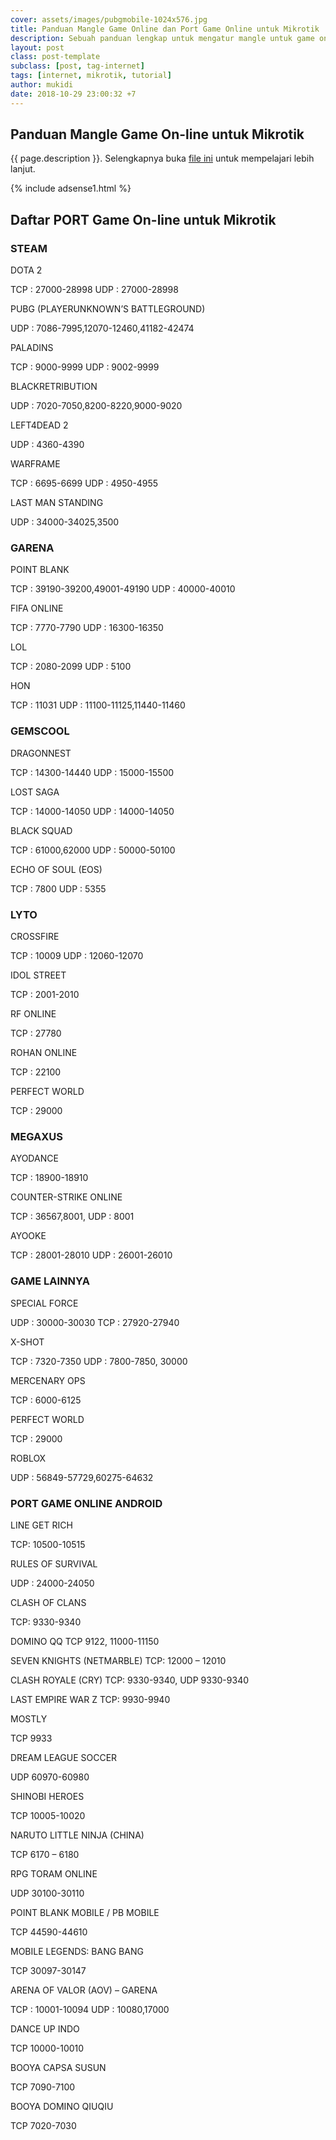 ```yaml
---
cover: assets/images/pubgmobile-1024x576.jpg
title: Panduan Mangle Game Online dan Port Game Online untuk Mikrotik
description: Sebuah panduan lengkap untuk mengatur mangle untuk game online pada perangkat mikrotik beserta daftar port yang dipakai oleh game online
layout: post
class: post-template
subclass: [post, tag-internet]
tags: [internet, mikrotik, tutorial]
author: mukidi
date: 2018-10-29 23:00:32 +7
---
```

## Panduan Mangle Game On-line untuk Mikrotik

{{ page.description }}. Selengkapnya buka [file ini](/assets/pdf/Panduan-Mangle-Game-Online-dan-Panduan-Mangle-Mikrotik.pdf) untuk mempelajari lebih lanjut.

{% include adsense1.html %}

## Daftar PORT Game On-line untuk Mikrotik

### STEAM

DOTA 2

TCP : 27000-28998
UDP : 27000-28998

PUBG (PLAYERUNKNOWN’S BATTLEGROUND)

UDP : 7086-7995,12070-12460,41182-42474

PALADINS

TCP : 9000-9999
UDP : 9002-9999

BLACKRETRIBUTION

UDP : 7020-7050,8200-8220,9000-9020

LEFT4DEAD 2

UDP : 4360-4390

WARFRAME

TCP : 6695-6699
UDP : 4950-4955

LAST MAN STANDING

UDP : 34000-34025,3500

### GARENA

POINT BLANK

TCP : 39190-39200,49001-49190
UDP : 40000-40010

FIFA ONLINE

TCP : 7770-7790
UDP : 16300-16350

LOL

TCP : 2080-2099
UDP : 5100

HON

TCP : 11031
UDP : 11100-11125,11440-11460

### GEMSCOOL

DRAGONNEST

TCP : 14300-14440
UDP : 15000-15500

LOST SAGA

TCP : 14000-14050
UDP : 14000-14050

BLACK SQUAD

TCP : 61000,62000
UDP : 50000-50100

ECHO OF SOUL (EOS)

TCP : 7800
UDP : 5355

### LYTO

CROSSFIRE

TCP : 10009
UDP : 12060-12070

IDOL STREET

TCP : 2001-2010

RF ONLINE

TCP : 27780

ROHAN ONLINE

TCP : 22100

PERFECT WORLD

TCP : 29000

### MEGAXUS

AYODANCE

TCP : 18900-18910

COUNTER-STRIKE ONLINE

TCP : 36567,8001,
UDP : 8001

AYOOKE

TCP : 28001-28010
UDP : 26001-26010

### GAME LAINNYA

SPECIAL FORCE

UDP : 30000-30030
TCP : 27920-27940

X-SHOT

TCP : 7320-7350
UDP : 7800-7850, 30000

MERCENARY OPS

TCP : 6000-6125

PERFECT WORLD

TCP :  29000

ROBLOX

UDP : 56849-57729,60275-64632

### PORT GAME ONLINE ANDROID

LINE GET RICH

TCP: 10500-10515

RULES OF SURVIVAL

UDP : 24000-24050

CLASH OF CLANS

TCP: 9330-9340

DOMINO QQ
TCP 9122, 11000-11150

SEVEN KNIGHTS (NETMARBLE)
TCP: 12000 – 12010

CLASH ROYALE (CRY)
TCP: 9330-9340, UDP 9330-9340

LAST EMPIRE WAR Z
TCP: 9930-9940

MOSTLY

TCP 9933

DREAM LEAGUE SOCCER

UDP 60970-60980

SHINOBI HEROES

TCP 10005-10020

NARUTO LITTLE NINJA (CHINA)

TCP 6170 – 6180

RPG TORAM ONLINE

UDP 30100-30110

POINT BLANK MOBILE / PB MOBILE

TCP 44590-44610

MOBILE LEGENDS: BANG BANG

TCP 30097-30147

ARENA OF VALOR (AOV) – GARENA

TCP : 10001-10094
UDP : 10080,17000

DANCE UP INDO

TCP 10000-10010

BOOYA CAPSA SUSUN

TCP 7090-7100

BOOYA DOMINO QIUQIU

TCP 7020-7030
